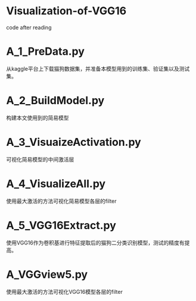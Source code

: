 # Visualization-of-VGG16
code after reading

# A_1_PreData.py
从kaggle平台上下载猫狗数据集，并准备本模型用到的训练集、验证集以及测试集。

# A_2_BuildModel.py
构建本文使用到的简易模型

# A_3_VisuaizeActivation.py
可视化简易模型的中间激活层

# A_4_VisualizeAll.py
使用最大激活的方法可视化简易模型各层的filter

# A_5_VGG16Extract.py
使用VGG16作为卷积基进行特征提取后的猫狗二分类识别模型，测试的精度有提高。

# A_VGGview5.py
使用最大激活的方法可视化VGG16模型各层的filter

